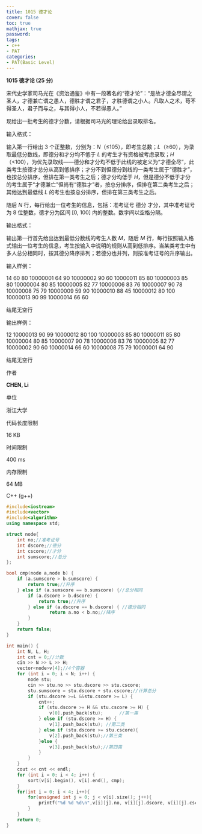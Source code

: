 ```yaml
---
title: 1015 德才论
cover: false
toc: true
mathjax: true
password:
tags:
- c++
- PAT
categories:
- PAT(Basic Level)
---
```


**1015 德才论 (25 分)**

宋代史学家司马光在《资治通鉴》中有一段著名的“德才论”：“是故才德全尽谓之圣人，才德兼亡谓之愚人，德胜才谓之君子，才胜德谓之小人。凡取人之术，苟不得圣人，君子而与之，与其得小人，不若得愚人。”

现给出一批考生的德才分数，请根据司马光的理论给出录取排名。

输入格式：

输入第一行给出 3 个正整数，分别为：*N*（≤105），即考生总数；*L*（≥60），为录取最低分数线，即德分和才分均不低于 *L* 的考生才有资格被考虑录取；*H*（<100），为优先录取线——德分和才分均不低于此线的被定义为“才德全尽”，此类考生按德才总分从高到低排序；才分不到但德分到线的一类考生属于“德胜才”，也按总分排序，但排在第一类考生之后；德才分均低于 *H*，但是德分不低于才分的考生属于“才德兼亡”但尚有“德胜才”者，按总分排序，但排在第二类考生之后；其他达到最低线 *L* 的考生也按总分排序，但排在第三类考生之后。

随后 *N* 行，每行给出一位考生的信息，包括：准考证号 德分 才分，其中准考证号为 8 位整数，德才分为区间 [0, 100] 内的整数。数字间以空格分隔。

输出格式：

输出第一行首先给出达到最低分数线的考生人数 *M*，随后 *M* 行，每行按照输入格式输出一位考生的信息，考生按输入中说明的规则从高到低排序。当某类考生中有多人总分相同时，按其德分降序排列；若德分也并列，则按准考证号的升序输出。

输入样例：

14 60 80 10000001 64 90 10000002 90 60 10000011 85 80 10000003 85 80 10000004 80 85 10000005 82 77 10000006 83 76 10000007 90 78 10000008 75 79 10000009 59 90 10000010 88 45 10000012 80 100 10000013 90 99 10000014 66 60

结尾无空行

输出样例：

12 10000013 90 99 10000012 80 100 10000003 85 80 10000011 85 80 10000004 80 85 10000007 90 78 10000006 83 76 10000005 82 77 10000002 90 60 10000014 66 60 10000008 75 79 10000001 64 90

结尾无空行

作者

**CHEN, Li**

单位

浙江大学

代码长度限制

16 KB

时间限制

400 ms

内存限制

64 MB

C++ (g++)

```c++
#include<iostream>
#include<vector>
#include<algorithm>
using namespace std;

struct node{
    int no;//准考证号 
    int dscore;//德分 
    int cscore;//才分 
    int sumscore;//总分 
};

bool cmp(node a,node b) {
    if (a.sumscore > b.sumscore) {
        return true;//升序 
    } else if (a.sumscore == b.sumscore) {//总分相同 
        if (a.dscore > b.dscore) {
            return true;//升序 
        } else if (a.dscore == b.dscore) { //德分相同 
                return a.no < b.no;//降序 
        }
    }
    return false;
}

int main() {
    int N, L, H;
    int cnt = 0;//计数
    cin >> N >> L >> H;
    vector<node>v[4];//4个容器
    for (int i = 0; i < N; i++) { 
        node stu;
        cin >> stu.no >> stu.dscore >> stu.cscore;
        stu.sumscore = stu.dscore + stu.cscore;//计算总分
        if (stu.dscore >=L &&stu.cscore >= L) {
            cnt++;
            if (stu.dscore >= H && stu.cscore >= H) {
                v[0].push_back(stu);      //第一类 
            } else if (stu.dscore >= H) {
                v[1].push_back(stu); //第二类 
            } else if (stu.dscore >= stu.cscore){
                v[2].push_back(stu);//第三类 
            }else {
                v[3].push_back(stu);//第四类 
            }
        }
    }
    cout << cnt << endl;
    for (int i = 0; i < 4; i++) {
        sort(v[i].begin(), v[i].end(), cmp);
    }
    for(int i = 0; i < 4; i++){
        for(unsigned int j = 0; j < v[i].size(); j++){
            printf("%d %d %d\n",v[i][j].no, v[i][j].dscore, v[i][j].cscore);
        }
    }
    return 0;
}
```



